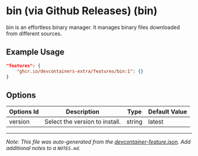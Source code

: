 
# bin (via Github Releases) (bin)

bin is an effortless binary manager. It manages binary files downloaded from different sources.

## Example Usage

```json
"features": {
    "ghcr.io/devcontainers-extra/features/bin:1": {}
}
```

## Options

| Options Id | Description | Type | Default Value |
|-----|-----|-----|-----|
| version | Select the version to install. | string | latest |



---

_Note: This file was auto-generated from the [devcontainer-feature.json](devcontainer-feature.json).  Add additional notes to a `NOTES.md`._
